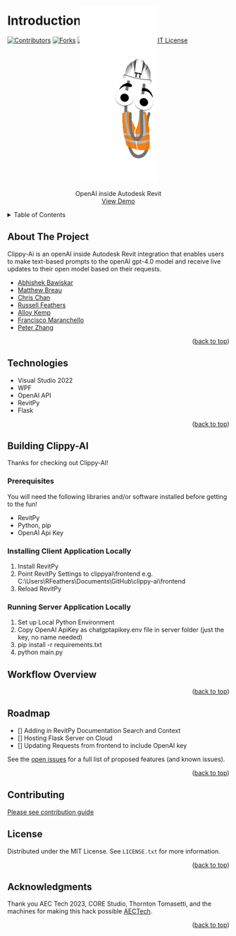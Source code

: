 # Introduction

<a name="readme-top"></a>

<!-- PROJECT SHIELDS -->
[![Contributors][contributors-shield]][contributors-url]
[![Forks][forks-shield]][forks-url]
[![Stargazers][stars-shield]][stars-url]
[![Issues][issues-shield]][issues-url]
[![MIT License][license-shield]][license-url]

<!-- PROJECT LOGO -->
<div align="center">
  <a href="https://github.com/rfeathers068/clippy-ai">
    <img src="clippy-ai/ClippyConstruction.gif" alt="Logo" style="max-height: 400px; margin-top: -100px;">
  </a>

  <p align="center">
    OpenAI inside Autodesk Revit
    <br />
    <a href="https://github.com/rfeathers068/clippy-ai/demo.gif">View Demo</a>
  </p>
</div>

<!-- TABLE OF CONTENTS -->
<details>
  <summary>Table of Contents</summary>
  <ol>
    <li><a href="#about-the-project">About The Project</a></li>
    <li><a href="#technologies">Technologies</a></li>
    <li><a href="#building-clippy-ai">Building Clippy-AI</a></li>
    <li><a href="#workflow-overview">Workflow Overview</a></li>
    <li><a href="#roadmap">Roadmap</a></li>
    <li><a href="#contributing">Contributing</a></li>
    <li><a href="#license">License</a></li>
    <li><a href="#acknowledgments">Acknowledgments</a></li>
  </ol>
</details>

<!-- ABOUT THE PROJECT -->
## About The Project
Clippy-Ai is an openAI inside Autodesk Revit integration that enables users to make text-based prompts to the openAI gpt-4.0 model and receive live updates to their open model based on their requests.
* [Abhishek Bawiskar](https://github.com/abawiskar)
* [Matthew Breau](https://github.com/MBreauAtBBB)
* [Chris Chan](https://github.com/chriskc)
* [Russell Feathers](https://github.com/rfeathers068)
* [Alloy Kemp](https://github.com/alloy6063)
* [Francisco Maranchello](https://github.com/franmaranchello)
* [Peter Zhang](https://github.com/ZMPeterZhang)
<p align="right">(<a href="#readme-top">back to top</a>)</p>

## Technologies
* Visual Studio 2022
* WPF
* OpenAI API
* RevitPy
* Flask

<p align="right">(<a href="#readme-top">back to top</a>)</p>

<!-- Developer GETTING STARTED -->
## Building Clippy-AI
Thanks for checking out Clippy-AI!

### Prerequisites
You will need the following libraries and/or software installed before getting to the fun!
* RevitPy
* Python, pip
* OpenAI Api Key

### Installing Client Application Locally
1. Install RevitPy
2. Point RevitPy Settings to clippyai\frontend e.g. C:\Users\RFeathers\Documents\GitHub\clippy-ai\frontend
3. Reload RevitPy

### Running Server Application Locally
1. Set up Local Python Environment
2. Copy OpenAI ApiKey as chatgptapikey.env file in server folder (just the key, no name needed)
3. pip install -r requirements.txt
4. python main.py

<!-- WORKFLOW EXAMPLES -->
## Workflow Overview

<p align="right">(<a href="#readme-top">back to top</a>)</p>

<!-- ROADMAP -->
## Roadmap
- [] Adding in RevitPy Documentation Search and Context
- [] Hosting Flask Server on Cloud
- [] Updating Requests from frontend to include OpenAI key

See the [open issues](https://github.com/rfeathers068/clippy-ai/issues) for a full list of proposed features (and known issues).
<p align="right">(<a href="#readme-top">back to top</a>)</p>

<!-- CONTRIBUTING -->
## Contributing
[Please see contribution guide](CONTRIBUTING.md)

<!-- LICENSE -->
## License
Distributed under the MIT License. See `LICENSE.txt` for more information.
<p align="right">(<a href="#readme-top">back to top</a>)</p>

<!-- ACKNOWLEDGMENTS -->
## Acknowledgments
Thank you AEC Tech 2023, CORE Studio, Thornton Tomasetti, and the machines for making this hack possible [AECTech](https://www.aectech.us/).

<p align="right">(<a href="#readme-top">back to top</a>)</p>

<!-- MARKDOWN LINKS & IMAGES -->
<!-- https://www.markdownguide.org/basic-syntax/#reference-style-links -->
[contributors-shield]: https://img.shields.io/github/contributors/rfeathers068/clippy-ai.svg?style=for-the-badge
[contributors-url]: https://github.com/rfeathers068/clippy-ai/graphs/contributors
[forks-shield]: https://img.shields.io/github/forks/rfeathers068/clippy-ai.svg?style=for-the-badge
[forks-url]: https://github.com/rfeathers068/clippy-ai/network/members
[stars-shield]: https://img.shields.io/github/stars/rfeathers068/clippy-ai.svg?style=for-the-badge
[stars-url]: https://github.com/rfeathers068/clippy-ai/stargazers
[issues-shield]: https://img.shields.io/github/issues/rfeathers068/clippy-ai.svg?style=for-the-badge
[issues-url]: https://github.com/rfeathers068/clippy-ai/issues
[license-shield]: https://img.shields.io/github/license/rfeathers068/clippy-ai.svg?style=for-the-badge
[license-url]: https://github.com/rfeathers068/clippy-ai/blob/master/LICENSE.txt
[product-screenshot]: images/screenshot.png

